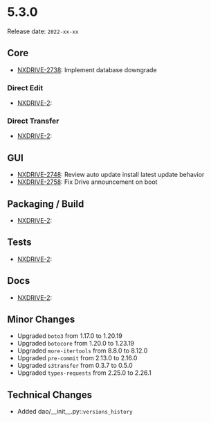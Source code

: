 # 5.3.0

Release date: `2022-xx-xx`

## Core

- [NXDRIVE-2738](https://jira.nuxeo.com/browse/NXDRIVE-2738): Implement database downgrade

### Direct Edit

- [NXDRIVE-2](https://jira.nuxeo.com/browse/NXDRIVE-2):

### Direct Transfer

- [NXDRIVE-2](https://jira.nuxeo.com/browse/NXDRIVE-2):

## GUI

- [NXDRIVE-2748](https://jira.nuxeo.com/browse/NXDRIVE-2748): Review auto update install latest update behavior
- [NXDRIVE-2758](https://jira.nuxeo.com/browse/NXDRIVE-2758): Fix Drive announcement on boot

## Packaging / Build

- [NXDRIVE-2](https://jira.nuxeo.com/browse/NXDRIVE-2):

## Tests

- [NXDRIVE-2](https://jira.nuxeo.com/browse/NXDRIVE-2):

## Docs

- [NXDRIVE-2](https://jira.nuxeo.com/browse/NXDRIVE-2):

## Minor Changes

- Upgraded `boto3` from 1.17.0 to 1.20.19
- Upgraded `botocore` from 1.20.0 to 1.23.19
- Upgraded `more-itertools` from 8.8.0 to 8.12.0
- Upgraded `pre-commit` from 2.13.0 to 2.16.0
- Upgraded `s3transfer` from 0.3.7 to 0.5.0
- Upgraded `types-requests` from 2.25.0 to 2.26.1

## Technical Changes

- Added dao/\_\_init\_\_.py::`versions_history`
